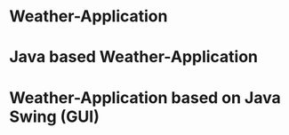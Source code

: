 # Weather-Application
# Java based Weather-Application
#  Weather-Application based on Java Swing (GUI)
